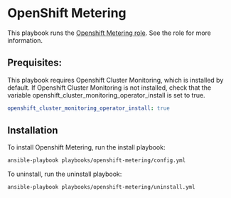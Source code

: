 # OpenShift Metering

This playbook runs the [Openshift Metering role](../../roles/openshift_metering).
See the role for more information.

## Prequisites:

This playbook requires Openshift Cluster Monitoring, which is installed by default.
If Openshift Cluster Monitoring is not installed, check that the variable
openshift\_cluster\_monitoring\_operator\_install is set to true.

```yaml
openshift_cluster_monitoring_operator_install: true
```

## Installation

To install Openshift Metering, run the install playbook:

```bash
ansible-playbook playbooks/openshift-metering/config.yml
```

To uninstall, run the uninstall playbook:

```bash
ansible-playbook playbooks/openshift-metering/uninstall.yml
```

